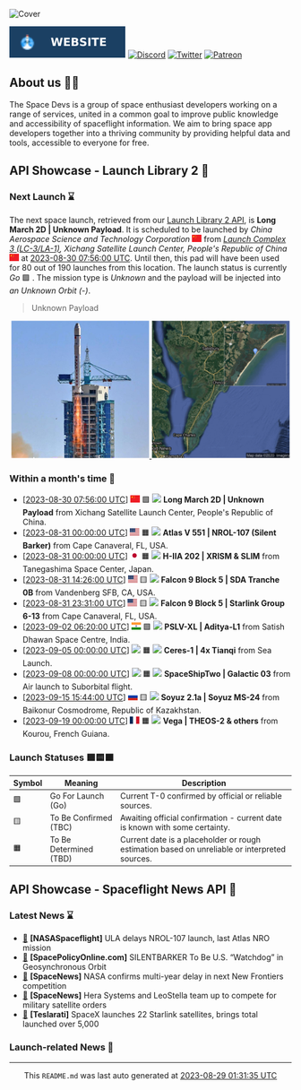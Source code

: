 ![Cover](https://raw.githubusercontent.com/TheSpaceDevs/Tutorials/main/assets/tsd_cover.png)


[![Website](https://raw.githubusercontent.com/TheSpaceDevs/Tutorials/e36b2c250ce7fcd4a801c1ed6cb1f9f9d031696b/assets/badge_tsd_website.svg)](https://thespacedevs.com/)
[![Discord](https://img.shields.io/badge/Discord-%237289DA.svg?style=for-the-badge&logo=discord&logoColor=white)](https://discord.gg/p7ntkNA)
[![Twitter](https://img.shields.io/badge/Twitter-%231DA1F2.svg?style=for-the-badge&logo=Twitter&logoColor=white)](https://twitter.com/TheSpaceDevs)
[![Patreon](https://img.shields.io/badge/Patreon-F96854?style=for-the-badge&logo=patreon&logoColor=white)](https://www.patreon.com/TheSpaceDevs)

## About us 🧑‍🚀
The Space Devs is a group of space enthusiast developers working on a range of
services, united in a common goal to improve public knowledge and accessibility
of spaceflight information. We aim to bring space app developers together into a
thriving community by providing helpful data and tools, accessible to everyone
for free.

## API Showcase - Launch Library 2 🚀

### Next Launch ⌛
The next space launch, retrieved from our
<a href="https://thespacedevs.com/llapi">Launch Library 2 API</a>, is
**Long March 2D | Unknown Payload**. It is scheduled to be launched by *China Aerospace Science and Technology Corporation*
<img width="17" src="https://raw.githubusercontent.com/lipis/flag-icons/main/flags/4x3/cn.svg" />
from *<a href="https://en.wikipedia.org/wiki/Xichang_Satellite_Launch_Center">Launch Complex 3 (LC-3/LA-1)</a>, Xichang Satellite Launch Center, People's Republic of China*
<img width="17" src="https://raw.githubusercontent.com/lipis/flag-icons/main/flags/4x3/cn.svg" />
at <a href="https://www.timeanddate.com/worldclock/fixedtime.html?iso=20230830T075600">2023-08-30 07:56:00 UTC</a>.  Until
then, this pad will have been used for 80
out of 190 launches from this location. The launch status is currently
*Go* 🟩 . The mission type is
*Unknown* and the payload will be injected
into *an Unknown Orbit
(-)*.
<br>
<blockquote>
  Unknown Payload
</blockquote>

<p float="left" align="center">
  <a href="https://en.wikipedia.org/wiki/Long_March_(rocket_family)" >
    <img alt="launch-image" width="49%" src="profile/cache/launch_image.png" />
  </a>
  <a href="https://www.google.com/maps?q=28.247209,102.02917" >
    <img alt="pad-location" width="49%" src="profile/cache/new_pad_image.png"  />
  </a>
</p>

### Within a month's time 📅
- \[<a href="https://www.timeanddate.com/worldclock/fixedtime.html?iso=20230830T075600">2023-08-30 07:56:00 UTC</a>\]  <img width="17" src="https://raw.githubusercontent.com/lipis/flag-icons/main/flags/4x3/cn.svg" /> 🟩  <a href="https://www.google.com/calendar/render?action=TEMPLATE&text=Long March 2D | Unknown Payload&location=Xichang Satellite Launch Center, People&#x27;s Republic of China&dates=20230830T075600Z%2F20230830T081900Z"><img border="0" width="15" src="https://upload.wikimedia.org/wikipedia/commons/a/a5/Google_Calendar_icon_%282020%29.svg"></a> **Long March 2D | Unknown Payload** from Xichang Satellite Launch Center, People's Republic of China.
- \[<a href="https://www.timeanddate.com/worldclock/fixedtime.html?iso=20230831T000000">2023-08-31 00:00:00 UTC</a>\]  <img width="17" src="https://raw.githubusercontent.com/lipis/flag-icons/main/flags/4x3/us.svg" /> 🟧  <a href="https://www.google.com/calendar/render?action=TEMPLATE&text=Atlas V 551 | NROL-107 (Silent Barker)&location=Cape Canaveral, FL, USA&dates=20230831T000000Z%2F20230831T000000Z"><img border="0" width="15" src="https://upload.wikimedia.org/wikipedia/commons/a/a5/Google_Calendar_icon_%282020%29.svg"></a> **Atlas V 551 | NROL-107 (Silent Barker)** from Cape Canaveral, FL, USA.
- \[<a href="https://www.timeanddate.com/worldclock/fixedtime.html?iso=20230831T000000">2023-08-31 00:00:00 UTC</a>\]  <img width="17" src="https://raw.githubusercontent.com/lipis/flag-icons/main/flags/4x3/jp.svg" /> 🟧  <a href="https://www.google.com/calendar/render?action=TEMPLATE&text=H-IIA 202 | XRISM &amp; SLIM&location=Tanegashima Space Center, Japan&dates=20230831T000000Z%2F20230831T000000Z"><img border="0" width="15" src="https://upload.wikimedia.org/wikipedia/commons/a/a5/Google_Calendar_icon_%282020%29.svg"></a> **H-IIA 202 | XRISM & SLIM** from Tanegashima Space Center, Japan.
- \[<a href="https://www.timeanddate.com/worldclock/fixedtime.html?iso=20230831T142600">2023-08-31 14:26:00 UTC</a>\]  <img width="17" src="https://raw.githubusercontent.com/lipis/flag-icons/main/flags/4x3/us.svg" /> 🟨  <a href="https://www.google.com/calendar/render?action=TEMPLATE&text=Falcon 9 Block 5 | SDA Tranche 0B&location=Vandenberg SFB, CA, USA&dates=20230831T142600Z%2F20230831T155700Z"><img border="0" width="15" src="https://upload.wikimedia.org/wikipedia/commons/a/a5/Google_Calendar_icon_%282020%29.svg"></a> **Falcon 9 Block 5 | SDA Tranche 0B** from Vandenberg SFB, CA, USA.
- \[<a href="https://www.timeanddate.com/worldclock/fixedtime.html?iso=20230831T233100">2023-08-31 23:31:00 UTC</a>\]  <img width="17" src="https://raw.githubusercontent.com/lipis/flag-icons/main/flags/4x3/us.svg" /> 🟨  <a href="https://www.google.com/calendar/render?action=TEMPLATE&text=Falcon 9 Block 5 | Starlink Group 6-13&location=Cape Canaveral, FL, USA&dates=20230831T233100Z%2F20230901T040100Z"><img border="0" width="15" src="https://upload.wikimedia.org/wikipedia/commons/a/a5/Google_Calendar_icon_%282020%29.svg"></a> **Falcon 9 Block 5 | Starlink Group 6-13** from Cape Canaveral, FL, USA.
- \[<a href="https://www.timeanddate.com/worldclock/fixedtime.html?iso=20230902T062000">2023-09-02 06:20:00 UTC</a>\]  <img width="17" src="https://raw.githubusercontent.com/lipis/flag-icons/main/flags/4x3/in.svg" /> 🟩  <a href="https://www.google.com/calendar/render?action=TEMPLATE&text=PSLV-XL | Aditya-L1&location=Satish Dhawan Space Centre, India&dates=20230902T062000Z%2F20230902T062000Z"><img border="0" width="15" src="https://upload.wikimedia.org/wikipedia/commons/a/a5/Google_Calendar_icon_%282020%29.svg"></a> **PSLV-XL | Aditya-L1** from Satish Dhawan Space Centre, India.
- \[<a href="https://www.timeanddate.com/worldclock/fixedtime.html?iso=20230905T000000">2023-09-05 00:00:00 UTC</a>\]  <img width="17" src="https://upload.wikimedia.org/wikipedia/commons/e/ef/International_Flag_of_Planet_Earth.svg" /> 🟧  <a href="https://www.google.com/calendar/render?action=TEMPLATE&text=Ceres-1 | 4x Tianqi&location=Sea Launch&dates=20230905T000000Z%2F20230905T000000Z"><img border="0" width="15" src="https://upload.wikimedia.org/wikipedia/commons/a/a5/Google_Calendar_icon_%282020%29.svg"></a> **Ceres-1 | 4x Tianqi** from Sea Launch.
- \[<a href="https://www.timeanddate.com/worldclock/fixedtime.html?iso=20230908T000000">2023-09-08 00:00:00 UTC</a>\]  <img width="17" src="https://upload.wikimedia.org/wikipedia/commons/e/ef/International_Flag_of_Planet_Earth.svg" /> 🟧  <a href="https://www.google.com/calendar/render?action=TEMPLATE&text=SpaceShipTwo | Galactic 03&location=Air launch to Suborbital flight&dates=20230908T000000Z%2F20230908T000000Z"><img border="0" width="15" src="https://upload.wikimedia.org/wikipedia/commons/a/a5/Google_Calendar_icon_%282020%29.svg"></a> **SpaceShipTwo | Galactic 03** from Air launch to Suborbital flight.
- \[<a href="https://www.timeanddate.com/worldclock/fixedtime.html?iso=20230915T154400">2023-09-15 15:44:00 UTC</a>\]  <img width="17" src="https://raw.githubusercontent.com/lipis/flag-icons/main/flags/4x3/ru.svg" /> 🟨  <a href="https://www.google.com/calendar/render?action=TEMPLATE&text=Soyuz 2.1a | Soyuz MS-24&location=Baikonur Cosmodrome, Republic of Kazakhstan&dates=20230915T154400Z%2F20230915T154400Z"><img border="0" width="15" src="https://upload.wikimedia.org/wikipedia/commons/a/a5/Google_Calendar_icon_%282020%29.svg"></a> **Soyuz 2.1a | Soyuz MS-24** from Baikonur Cosmodrome, Republic of Kazakhstan.
- \[<a href="https://www.timeanddate.com/worldclock/fixedtime.html?iso=20230919T000000">2023-09-19 00:00:00 UTC</a>\]  <img width="17" src="https://raw.githubusercontent.com/lipis/flag-icons/main/flags/4x3/fr.svg" /> 🟧  <a href="https://www.google.com/calendar/render?action=TEMPLATE&text=Vega | THEOS-2 &amp; others&location=Kourou, French Guiana&dates=20230919T000000Z%2F20230919T000000Z"><img border="0" width="15" src="https://upload.wikimedia.org/wikipedia/commons/a/a5/Google_Calendar_icon_%282020%29.svg"></a> **Vega | THEOS-2 & others** from Kourou, French Guiana.


### Launch Statuses 🟩🟨🟧
<p align="center">
    <table class="tg">
    <thead>
      <tr>
        <th class="tg-0pky">Symbol</th>
        <th class="tg-0pky">Meaning</th>
        <th class="tg-0pky">Description</th>
      </tr>
    </thead>
    <tbody>
      <tr>
        <td class="tg-0pky">🟩</td>
        <td class="tg-0pky">Go For Launch (Go)</td>
        <td class="tg-0pky">Current T-0 confirmed by official or reliable sources.</td>
      </tr>
      <tr>
        <td class="tg-0pky">🟨</td>
        <td class="tg-0pky">To Be Confirmed (TBC)</td>
        <td class="tg-0pky">Awaiting official confirmation - current date is known with some certainty.</td>
      </tr>
      <tr>
        <td class="tg-0pky">🟧</td>
        <td class="tg-0pky">To Be Determined (TBD)</td>
        <td class="tg-0pky">Current date is a placeholder or rough estimation based on unreliable or interpreted sources.</td>
      </tr>
    </tbody>
    </table>
</p>

## API Showcase - Spaceflight News API 📰

### Latest News ⌛
- <a href="https://www.nasaspaceflight.com/2023/08/ula-nrol-107/" >🔗</a> **[NASASpaceflight]** ULA delays NROL-107 launch, last Atlas NRO mission
- <a href="https://spacepolicyonline.com/news/silentbarker-to-be-u-s-watchdog-in-geosynchronous-orbit/" >🔗</a> **[SpacePolicyOnline.com]** SILENTBARKER To Be U.S. “Watchdog” in Geosynchronous Orbit
- <a href="https://spacenews.com/nasa-confirms-multi-year-delay-in-next-new-frontiers-competition/" >🔗</a> **[SpaceNews]** NASA confirms multi-year delay in next New Frontiers competition
- <a href="https://spacenews.com/hera-systems-and-leostella-team-up-to-compete-for-military-satellite-orders/" >🔗</a> **[SpaceNews]** Hera Systems and LeoStella team up to compete for military satellite orders
- <a href="https://www.teslarati.com/spacex-launches-22-starlink-satellites-brings-total-launched-over-5000/" >🔗</a> **[Teslarati]** SpaceX launches 22 Starlink satellites, brings total launched over 5,000


### Launch-related News 🚀



<hr>
  <div align="center">
  This <code>README.md</code> was last auto generated at <a href="https://www.timeanddate.com/worldclock/fixedtime.html?iso=20230829T013135">2023-08-29 01:31:35 UTC</a>
  <br>
  <!-- <a href="https://medium.com/@g.h.garrett" target="_blank">Learn to add space launches to your profile here!</a> -->
</div>